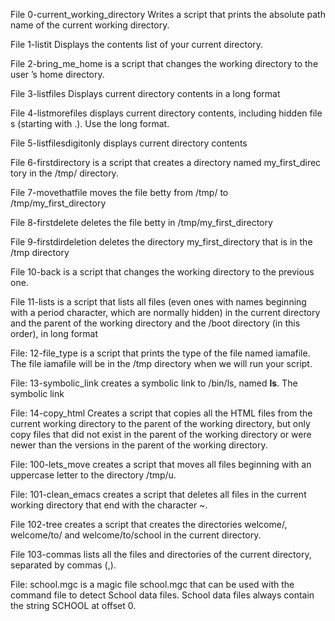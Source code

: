 File 0-current_working_directory Writes a script that prints the absolute path 
name of the current working directory.

File 1-listit Displays the contents list of your current directory.

File 2-bring_me_home is a script that changes the working directory to the user
’s home directory.

File 3-listfiles Displays current directory contents in a long format

File 4-listmorefiles displays current directory contents, including hidden file
s (starting with .). Use the long format.

File 5-listfilesdigitonly displays current directory contents

File 6-firstdirectory is a script that creates a directory named my_first_direc
tory in the /tmp/ directory.

File 7-movethatfile moves the file betty from /tmp/ to /tmp/my_first_directory

File 8-firstdelete deletes the file betty in /tmp/my_first_directory

File  9-firstdirdeletion deletes the directory my_first_directory that is in the /tmp directory

File 10-back is  a script that changes the working directory to the previous one.

File  11-lists is  a script that lists all files (even ones with names beginning with a period character, which are normally hidden) in the current directory and the parent of the working directory and the /boot directory (in this order), in long format

File: 12-file_type is a script that prints the type of the file named iamafile. The file iamafile will be in the /tmp directory when we will run your script.

File: 13-symbolic_link creates a symbolic link to /bin/ls, named __ls__. The symbolic link 

File: 14-copy_html Creates a script that copies all the HTML files from the current working directory to the parent of the working directory, but only copy files that did not exist in the parent of the working directory or were newer than the versions in the parent of the working directory.

File: 100-lets_move creates a script that moves all files beginning with an uppercase letter to the directory /tmp/u.

File: 101-clean_emacs creates a script that deletes all files in the current working directory that end with the character ~.

File 102-tree creates  a script that creates the directories welcome/, welcome/to/ and welcome/to/school in the current directory.

File 103-commas lists all the files and directories of the current directory, separated by commas (,).

File: school.mgc is a magic file school.mgc that can be used with the command file to detect School data files. School data files always contain the string SCHOOL at offset 0.

